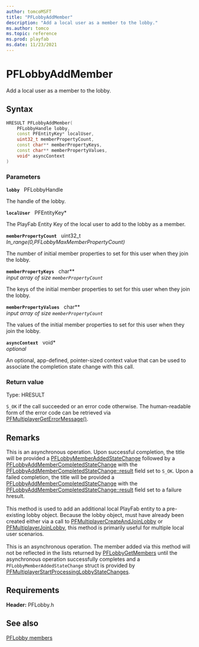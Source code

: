 ```yaml
---
author: tomcoMSFT
title: "PFLobbyAddMember"
description: "Add a local user as a member to the lobby."
ms.author: tomco
ms.topic: reference
ms.prod: playfab
ms.date: 11/23/2021
---
```


# PFLobbyAddMember  

Add a local user as a member to the lobby.  

## Syntax  
  
```cpp
HRESULT PFLobbyAddMember(  
    PFLobbyHandle lobby,  
    const PFEntityKey* localUser,  
    uint32_t memberPropertyCount,  
    const char** memberPropertyKeys,  
    const char** memberPropertyValues,  
    void* asyncContext  
)  
```  
  
### Parameters  
  
**`lobby`** &nbsp; PFLobbyHandle  
  
The handle of the lobby.  
  
**`localUser`** &nbsp; PFEntityKey*  
  
The PlayFab Entity Key of the local user to add to the lobby as a member.  
  
**`memberPropertyCount`** &nbsp; uint32_t  
*_In_range_(0,PFLobbyMaxMemberPropertyCount)*  
  
The number of initial member properties to set for this user when they join the lobby.  
  
**`memberPropertyKeys`** &nbsp; char**  
*input array of size `memberPropertyCount`*  
  
The keys of the initial member properties to set for this user when they join the lobby.  
  
**`memberPropertyValues`** &nbsp; char**  
*input array of size `memberPropertyCount`*  
  
The values of the initial member properties to set for this user when they join the lobby.  
  
**`asyncContext`** &nbsp; void*  
*optional*  
  
An optional, app-defined, pointer-sized context value that can be used to associate the completion state change with this call.  
  
  
### Return value
Type: HRESULT
  
```S_OK``` if the call succeeded or an error code otherwise. The human-readable form of the error code can be retrieved via [PFMultiplayerGetErrorMessage()](../../pfmultiplayer/functions/pfmultiplayergeterrormessage.md).
  
## Remarks  
  
This is an asynchronous operation. Upon successful completion, the title will be provided a [PFLobbyMemberAddedStateChange](../structs/pflobbymemberaddedstatechange.md) followed by a [PFLobbyAddMemberCompletedStateChange](../structs/pflobbyaddmembercompletedstatechange.md) with the [PFLobbyAddMemberCompletedStateChange::result](../structs/pflobbyaddmembercompletedstatechange.md) field set to ```S_OK```. Upon a failed completion, the title will be provided a [PFLobbyAddMemberCompletedStateChange](../structs/pflobbyaddmembercompletedstatechange.md) with the [PFLobbyAddMemberCompletedStateChange::result](../structs/pflobbyaddmembercompletedstatechange.md) field set to a failure hresult. <br /><br /> This method is used to add an additional local PlayFab entity to a pre-existing lobby object. Because the lobby object, must have already been created either via a call to [PFMultiplayerCreateAndJoinLobby](pfmultiplayercreateandjoinlobby.md) or [PFMultiplayerJoinLobby](pfmultiplayerjoinlobby.md), this method is primarily useful for multiple local user scenarios.   <br /><br /> This is an asynchronous operation. The member added via this method will not be reflected in the lists returned by [PFLobbyGetMembers](pflobbygetmembers.md) until the asynchronous operation successfully completes and a ```PFLobbyMemberAddedStateChange``` struct is provided by [PFMultiplayerStartProcessingLobbyStateChanges](pfmultiplayerstartprocessinglobbystatechanges.md).
  
## Requirements  
  
**Header:** PFLobby.h
  
## See also  
[PFLobby members](../pflobby_members.md)  

  
  
